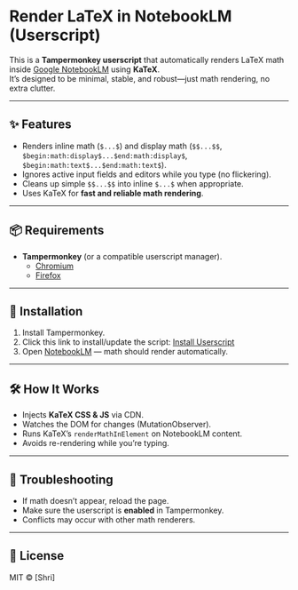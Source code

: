 # Render LaTeX in NotebookLM (Userscript)

This is a **Tampermonkey userscript** that automatically renders LaTeX math inside [Google NotebookLM](https://notebooklm.google.com) using **KaTeX**.  
It’s designed to be minimal, stable, and robust—just math rendering, no extra clutter.

---

## ✨ Features
- Renders inline math (`$...$`) and display math (`$$...$$`, `$begin:math:display$...$end:math:display$`, `$begin:math:text$...$end:math:text$`).
- Ignores active input fields and editors while you type (no flickering).
- Cleans up simple `$$...$$` into inline `$...$` when appropriate.
- Uses KaTeX for **fast and reliable math rendering**.

---

## 📦 Requirements
- **Tampermonkey** (or a compatible userscript manager).
  - [Chromium](https://www.tampermonkey.net/)
  - [Firefox](https://addons.mozilla.org/en-US/firefox/addon/tampermonkey/)

---

## 🚀 Installation
1. Install Tampermonkey.
2. Click this link to install/update the script: [Install Userscript](https://raw.githubusercontent.com/<your-username>/notebooklm-katex-userscript/main/src/notebooklm-katex.user.js)
3. Open [NotebookLM](https://notebooklm.google.com) — math should render automatically.

---

## 🛠 How It Works
- Injects **KaTeX CSS & JS** via CDN.
- Watches the DOM for changes (MutationObserver).
- Runs KaTeX’s `renderMathInElement` on NotebookLM content.
- Avoids re-rendering while you’re typing.

---

## 🔧 Troubleshooting
- If math doesn’t appear, reload the page.
- Make sure the userscript is **enabled** in Tampermonkey.
- Conflicts may occur with other math renderers.

---

## 📄 License
MIT © [Shri]

